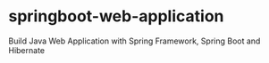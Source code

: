 # springboot-web-application
Build Java Web Application with Spring Framework, Spring Boot and Hibernate
